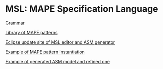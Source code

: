# MSL: MAPE Specification Language

[Grammar]()

[Library of MAPE patterns]()

[Eclipse update site of MSL editor and ASM generator]()

[Example of MAPE pattern instantiation]()

[Example of generated ASM model and refined one]()
